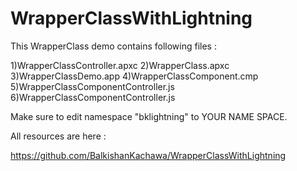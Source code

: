 # WrapperClassWithLightning

This WrapperClass demo contains following files :

1)WrapperClassController.apxc
2)WrapperClass.apxc
3)WrapperClassDemo.app
4)WrapperClassComponent.cmp
5)WrapperClassComponentController.js
6)WrapperClassComponentController.js

Make sure to edit namespace "bklightning" to YOUR NAME SPACE.

All resources are here : 

https://github.com/BalkishanKachawa/WrapperClassWithLightning
